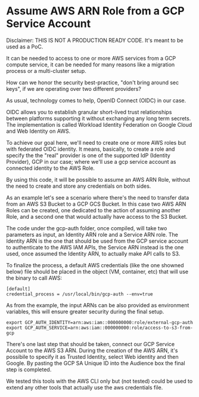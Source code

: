 # Assume AWS ARN Role from a GCP Service Account

Disclaimer: THIS IS NOT A PRODUCTION READY CODE. It's meant to be used as a PoC.

It can be needed to access to one or more AWS services from a GCP compute service, it can be needed for many reasons like a migration process or a multi-cluster setup.

How can we honor the security best-practice, "don't bring around sec keys", if we are operating over two different providers?

As usual, technology comes to help, OpenID Connect (OIDC) in our case.

OIDC allows you to establish granular short-lived trust relationships between platforms supporting it without exchanging any long term secrets. The implementation is called Workload Identity Federation on Google Cloud and Web Identity on AWS.

To achieve our goal here, we'll need to create one or more AWS roles but with federated OIDC identity. It means, basically, to create a role and specify the the "real" provider is one of the supported IdP (Identity Provider), GCP in our case; where we'll use a gcp service account as connected identity to the AWS Role.

By using this code, it will be possible to assume an AWS ARN Role, without the need to create and store any credentials on both sides.

As an example let's see a scenario where there's the need to transfer data from an AWS S3 Bucket to a GCP GCS Bucket. In this case two AWS ARN Roles can be created, one dedicated to the action of assuming another Role, and a second one that would actually have access to the S3 Bucket.

The code under the gcp-auth folder, once compiled, will take two parameters as input, an Identity ARN role and a Service ARN role. The Identity ARN is the one that should be used from the GCP service account to authenticate to the AWS IAM APIs, the Service ARN instead is the one used, once assumed the Identity ARN, to actually make API calls to S3.

To finalize the process, a default AWS credentials (like the one showned below) file should be placed in the object (VM, container, etc) that will use the binary to call AWS:

```
[default]
credential_process = /usr/local/bin/gcp-auth --env=true
```

As from the example, the input ARNs can be also provided as environment variables, this will ensure greater security during the final setup.


```
export GCP_AUTH_IDENTITY=arn:aws:iam::000000000:role/external-gcp-auth
export GCP_AUTH_SERVICE=arn:aws:iam::000000000:role/access-to-s3-from-gcp
```

There's one last step that should be taken, connect our GCP Service Account to the AWS S3 ARN. During the creation of the AWS ARN, it's possibile to specify it as Trusted Identity, select Web identity and then Google. By pasting the GCP SA Unique ID into the Audience box the final step is completed.

We tested this tools with the AWS CLI only but (not tested) could be used to extend any other tools that actually use the aws credentials file.